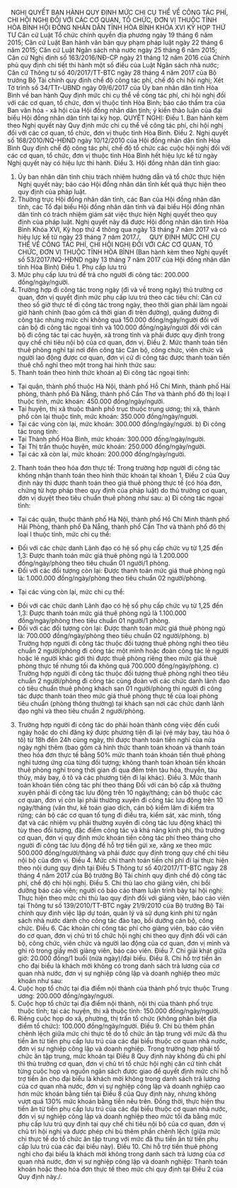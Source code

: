 <jsontable name="bang_0"> </jsontable>
 
NGHỊ QUYẾT
BAN HÀNH QUY ĐỊNH MỨC CHI CỤ THỂ VỀ CÔNG TÁC PHÍ, CHI HỘI NGHỊ ĐỐI VỚI
CÁC CƠ QUAN, TỔ CHỨC, ĐƠN VỊ THUỘC TỈNH HÒA BÌNH
HỘI ĐỒNG NHÂN DÂN TỈNH HÒA BÌNH
KHÓA XVI KỲ HỌP THỨ TƯ
Căn cứ Luật Tổ chức chính quyền địa phương ngày 19 tháng 6 năm
2015;
Căn cứ Luật Ban hành văn bản quy
phạm pháp luật ngày 22 tháng 6 năm 2015;
Căn cứ Luật Ngân sách nhà nước
ngày 25 tháng 6 năm 2015;
Căn cứ Nghị định số 163/2016/NĐ-CP 
ngày 21 tháng 12 năm 2016 của Chính phủ quy định chi tiết thi hành một số điều
của Luật Ngân sách nhà nước;
Căn cứ Thông tư số 40/2017/TT-BTC 
ngày 28 tháng 4 năm 2017 của Bộ trưởng Bộ Tài chính quy định chế độ công tác
phí, chế độ chi hội nghị;
Xét Tờ trình số 34/TTr-UBND ngày
09/6/2017 của Ủy ban nhân dân tỉnh Hòa Bình về ban hành Quy định mức chi cụ thể
về công tác phí, chi hội nghị đối với các cơ quan,
tổ chức, đơn vị thuộc tỉnh Hòa Bình; báo cáo thẩm
tra của Ban văn hóa - xã hội của Hội đồng nhân dân
tỉnh; ý kiến thảo luận của đại biểu Hội đồng nhân
dân tỉnh tại kỳ họp.
QUYẾT NGHỊ:
Điều 1. Ban hành kèm theo Nghị quyết này Quy định mức
chi cụ thể về công tác phí, chi hội nghị đối với các cơ quan, tổ chức, đơn vị
thuộc tỉnh Hòa Bình.
Điều 2. Nghị quyết số 168/2010/NQ-HĐND  ngày 10/12/2010 của
Hội đồng nhân dân tỉnh Hòa Bình Quy định chế độ công tác phí, chế độ tổ chức
các cuộc hội nghị đối với các cơ quan, tổ chức, đơn vị thuộc tỉnh Hòa Bình hết
hiệu lực kể từ ngày Nghị quyết này có hiệu lực thi hành.
Điều 3. Hội đồng nhân dân tỉnh giao:
1. Ủy ban nhân dân tỉnh chịu trách
nhiệm hướng dẫn và tổ chức thực hiện Nghị quyết này; báo cáo Hội đồng nhân dân
tỉnh kết quả thực hiện theo quy định của pháp luật.
2. Thường trực Hội đồng nhân dân tỉnh,
các Ban của Hội đồng nhân dân tỉnh, các Tổ đại biểu Hội đồng nhân dân tỉnh và đại
biểu Hội đồng nhân dân tỉnh có trách nhiệm giám sát việc thực hiện Nghị quyết
theo quy định của pháp luật.
Nghị quyết này đã được Hội đồng nhân
dân tỉnh Hòa Bình Khóa XVI, Kỳ họp thứ 4 thông qua ngày 13
tháng 7 năm 2017 và có hiệu lực kể từ ngày 23 tháng 7 năm 2017./. 
 
<jsontable name="bang_1"> </jsontable>
 
QUY ĐỊNH
MỨC CHI CỤ THỂ VỀ CÔNG TÁC PHÍ, CHI HỘI NGHỊ ĐỐI VỚI CÁC CƠ QUAN, TỔ CHỨC,
ĐƠN VỊ THUỘC TỈNH HÒA BÌNH
(Ban hành kèm theo Nghị quyết số 53/2017/NQ-HĐND ngày 13 tháng 7 năm 2017 của
Hội đồng nhân dân tỉnh Hòa Bình)
Điều 1. Phụ cấp lưu trú
1. Mức phụ cấp lưu trú để trả cho người đi công tác: 200.000 đồng/ngày/người.
2. Trường hợp đi công tác trong ngày
(đi và về trong ngày) thủ trưởng cơ quan, đơn vị quyết định mức phụ cấp lưu trú
theo các tiêu chí: Căn cứ theo số giờ thực tế đi công tác trong ngày, theo thời
gian phải làm ngoài giờ hành chính (bao gồm cả thời gian đi trên đường), quãng
đường đi công tác nhưng mức chi không quá 150.000 đồng/ngày/người đối với cán bộ
đi công tác ngoại tỉnh và 100.000 đồng/ngày/người đối với cán bộ đi công tác tại
các huyện, xã trong tỉnh và phải được quy định trong quy chế chi tiêu nội bộ của
cơ quan, đơn vị.
Điều 2. Mức thanh toán tiền thuê phòng nghỉ tại nơi đến
công tác
Cán bộ, công chức, viên chức và người
lao động được cơ quan, đơn vị cử đi công tác được thanh toán tiền thuê chỗ nghỉ
theo một trong hai hình thức sau:
1. Thanh toán theo hình thức khoán
a) Đi công tác ngoại tỉnh:
- Tại quận, thành phố thuộc Hà Nội,
thành phố Hồ Chí Minh, thành phố Hải phòng, thành phố Đà Nẵng, thành phố Cần Thơ và thành phố đô thị loại I thuộc tỉnh, mức khoán:
450.000 đồng/ngày/người.
- Tại huyện, thị xã thuộc thành phố
trục thuộc trung ương; thị xã, thành phố còn lại thuộc tỉnh, mức khoán: 350.000
đồng/ngày/người.
- Tại các vùng còn lại, mức khoán:
300.000 đồng/ngày/người.
b) Đi công tác trong tỉnh:
- Tại Thành phố Hòa Bình, mức khoán:
300.000 đồng/ngày/người.
- Tại Thị trấn thuộc huyện, mức
khoán: 250.000 đồng/ngày/người.
- Tại các xã còn lại, mức khoán:
200.000 đồng/ngày/người.
2. Thanh toán theo hóa đơn thực tế:
Trong trường hợp người đi công tác
không nhận thanh toán theo hình thức khoán tại khoản 1, Điều 2 của Quy định này
thì được thanh toán theo giá thuê phòng thực tế (có hóa đơn, chứng từ hợp pháp
theo quy định của pháp luật) do thủ trưởng cơ quan, đơn vị duyệt theo tiêu chuẩn thuê phòng như sau:
a) Đi công tác ngoại tỉnh:
- Tại các quận,
thuộc thành phố Hà
Nội, thành phố Hồ Chí Minh thành phố Hải
Phòng, thành phố Đà Nẵng, thành phố Cần
Thơ và thành phố đô thị loại I thuộc tỉnh, mức chi cụ thể:
+ Đối với các chức danh Lãnh đạo có hệ
số phụ cấp chức vụ từ 1,25 đến 1,3: Được thanh toán mức
giá thuê phòng ngủ là 1.200.000 đồng/ngày/phòng theo tiêu chuẩn 01 người/1
phòng.
+ Đối với các đối tượng còn lại: Được
thanh toán mức giá thuê phòng ngủ là: 1.000.000 đồng/ngày/phòng
theo tiêu chuẩn 02 người/phòng.
- Tại các vùng còn lại, mức chi cụ thể:
+ Đối với các chức danh Lãnh đạo có hệ
số phụ cấp chức vụ từ 1,25 đến 1,3: Được thanh toán mức
giá thuê phòng ngủ là 1.100.000 đồng/ngày/phòng theo tiêu
chuẩn 01 người/1 phòng.
+ Đối với các đối tượng còn lại: Được
thanh toán mức giá thuê phòng ngủ là: 700.000 đồng/ngày/phòng
theo tiêu chuẩn 02 người/phòng.
b) Trường hợp người đi công tác thuộc
đối tượng thuê phòng nghỉ theo tiêu chuẩn 2 người/phòng đi công tác một mình hoặc
đoàn công tác lẻ người hoặc lẻ người khác giới thì được thuê phòng riêng theo mức giá
thuê phòng thực tế nhưng tối đa không quá 700.000 đồng/ngày/phòng.
c) Trường hợp người đi công tác thuộc
đối tượng thuê phòng nghỉ theo tiêu chuẩn 2 người/phòng đi công tác cùng đoàn với
các chức danh lãnh đạo có tiêu chuẩn thuê phòng khách sạn 01 người/phòng thì
người đi công tác được thanh toán theo mức giá thuê phòng thực tế của loại phòng tiêu chuẩn (phòng thông thường) tại khách sạn nơi các chức
danh lãnh đạo nghỉ và theo tiêu chuẩn 2 người/phòng.
3. Trường hợp
người đi công tác do phải hoàn thành công việc đến cuối ngày hoặc do chỉ đăng
ký được phương tiện đi lại (vé máy bay, tàu hỏa ô tô) từ 18h đến 24h cùng ngày, thì được thanh toán tiền nghỉ của nửa
ngày nghỉ thêm (bao gồm cả hình thức thanh toán khoán và thanh toán theo hóa
đơn thực tế bằng 50% mức thanh toán khoán tiền thuê phòng nghỉ tương ứng của từng đối tượng; không thanh toán khoản tiền khoán thuê phòng nghỉ trong thời gian đi qua đêm
trên tàu hỏa, thuyền, tàu thủy, máy bay, ô tô và các
phương tiện đi lại khác).
Điều 3. Mức thanh toán khoán tiền công tác phí theo
tháng
Đối với cán bộ cấp xã thường xuyên phải
đi công tác lưu động trên 10 ngày/tháng; cán bộ thuộc các cơ quan, đơn vị còn lại
phải thường xuyên đi công tác lưu động trên 10 ngày/tháng (văn thư, kế toán
giao dịch, cán bộ kiểm lâm đi kiểm tra rừng; cán bộ các cơ
quan tố tụng đi điều tra, kiểm sát, xác minh, tống đạt và các nhiệm vụ phải thường
xuyên đi công tác lưu động khác) thì tùy theo đối tượng, đặc điểm công tác và
khả năng kinh phí, thủ trưởng cơ quan, đơn vị quy định mức khoán tiền công tác
phí theo tháng cho người đi công tác lưu động để hỗ trợ tiền gửi xe, xăng xe theo mức 500.000 đồng/người/tháng và phải được quy định
trong quy chế chi tiêu nội bộ của đơn vị.
Điều 4. Mức chi thanh toán tiền chi phí đi lại thực hiện
theo nội dung quy định tại Điều 5 Thông tư số 40/2017/TT-BTC  ngày 28 tháng 4
năm 2017 của Bộ trưởng Bộ Tài chính quy định chế độ công tác phí, chế độ chi hội
nghị.
Điều 5. Chi thù lao cho giảng viên, chi bồi dưỡng báo
cáo viên; người có báo cáo tham luận trình bày tại hội nghị: Thực hiện theo mức
chi thù lao quy định đối với giảng viên, báo cáo viên tại Thông tư số
139/2010/TT-BTC  ngày 21/9/2010 của Bộ trưởng Bộ Tài chính quy định việc lập dự
toán, quản lý và sử dụng kinh phí từ ngân sách nhà nước dành cho công tác đào tạo,
bồi dưỡng cán bộ, công chức.
Điều 6. Các khoản chi công tác phí cho giảng viên, báo
cáo viên do cơ quan, đơn vị chủ trì tổ chức hội nghị chi theo quy định đối với
cán bộ, công chức, viên chức và người lao động của cơ quan, đơn vị mình và ghi
rõ trong giấy mời giảng viên, báo cáo viên.
Điều 7. Chi giải khát giữa giờ: 20.000 đồng/1 buổi (nửa
ngày)/đại biểu.
Điều 8. Chi hỗ trợ tiền ăn cho đại biểu là khách mời
không có trong danh sách trả lương của cơ quan nhà nước, đơn vị sự nghiệp công
lập và doanh nghiệp theo mức khoán như sau:
1. Cuộc họp tổ chức tại địa điểm nội
thành của thành phố trực thuộc Trung ương: 200.000 đồng/ngày/người.
2. Cuộc họp tổ chức tại địa điểm nội
thành, nội thị của thành phố trực thuộc tỉnh; tại các huyện, thị xã thuộc tỉnh:
150.000 đồng/ngày/người.
3. Riêng cuộc họp do xã, phường, thị
trấn tổ chức (không phân biệt địa điểm tổ chức): 100.000 đồng/ngày/người.
Điều 9. Chi bù thêm phần chênh lệch giữa mức chi thực tế
do tổ chức ăn tập trung với mức đã thu tiền ăn từ tiền phụ cấp lưu trú của các
đại biểu thuộc cơ quan nhà nước, đơn vị sự nghiệp công lập và doanh nghiệp.
Trong trường hợp phải tổ chức ăn tập
trung, mức khoán tại Điều 8 Quy định này không đủ chi phí thì thủ trưởng cơ
quan, đơn vị chủ trì tổ chức hội nghị căn cứ tính chất từng cuộc họp và nguồn
ngân sách được giao để quyết định mức chi hỗ trợ tiền ăn
cho đại biểu là khách mời không trong danh sách trả lương
của cơ quan nhà nước, đơn vị sự nghiệp công lập và doanh nghiệp cao hơn mức
khoán bằng tiền tại Điều 8 của Quy định này, nhưng không vượt quá 130% mức
khoán bằng tiền nêu trên. Đồng thời, thực hiện thu tiền ăn từ tiền phụ cấp lưu trú của các đại biểu
thuộc cơ quan nhà nước, đơn vị sự nghiệp công lập và doanh nghiệp theo mức tối
đa bằng mức phụ cấp lưu trú quy định tại quy chế chi tiêu nội bộ của cơ quan,
đơn vị chủ trì hội nghị và được phép chi bù thêm phần
chênh lệch (giữa mức chi thực tế do tổ chức ăn tập trung với mức đã thu tiền ăn
từ tiền phụ cấp lưu trú của các đại biểu này).
Điều 10. Chi hỗ trợ tiền thuê phòng nghỉ cho đại biểu là
khách mời không trong danh sách trả lương của cơ quan nhà nước, đơn vị sự nghiệp
công lập và doanh nghiệp: Thanh toán khoán hoặc theo hóa đơn thực tế theo mức
chi quy định tại Điều 2 của Quy định này./.